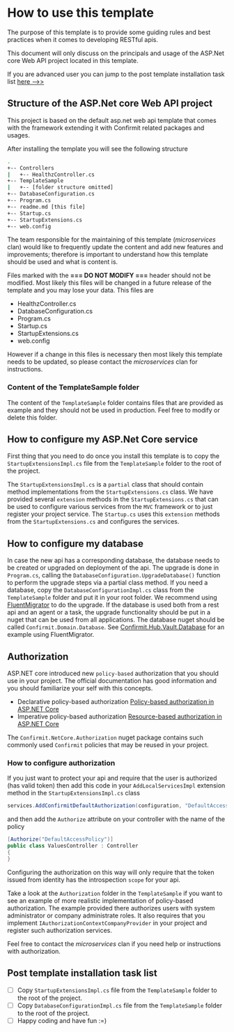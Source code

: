 ﻿# How to use this template

The purpose of this template is to provide some guiding rules and best practices when it comes to developing RESTful apis.

This document will only discuss on the principals and usage of the ASP.Net core Web API project located in this template.

If you are advanced user you can jump to the post template installation task list [here -->>](#Post-template-installation-task-list)

## Structure of the ASP.Net core Web API project

This project is based on the default asp.net web api template that comes with the framework extending it with Confirmit related packages and usages.

After installing the template you will see the following structure

``` bash
.
+-- Controllers
|   +-- HealthzController.cs
+-- TemplateSample
|   +-- [folder structure omitted]
+-- DatabaseConfiguration.cs
+-- Program.cs
+-- readme.md [this file]
+-- Startup.cs
+-- StartupExtensions.cs
+-- web.config
```

The team responsible for the maintaining of this template (*microservices* clan) would like to frequently update the content and add new features and improvements; therefore is important to understand how this template should be used and what is content is.

Files marked with the **=== DO NOT MODIFY ===** header should not be modified. Most likely this files will be changed in a future release of the template and you may lose your data. This files are

- HealthzController.cs
- DatabaseConfiguration.cs
- Program.cs
- Startup.cs
- StartupExtensions.cs
- web.config

However if a change in this files is necessary then most likely this template needs to be updated, so please contact the *microservices* clan for instructions.

### Content of the TemplateSample folder

The content of the `TemplateSample` folder contains files that are provided as example and they should not be used in production. Feel free to modify or delete this folder.

## How to configure my ASP.Net Core service

First thing that you need to do once you install this template is to copy the `StartupExtensionsImpl.cs` file from the `TemplateSample` folder to the root of the project.

The `StartupExtensionsImpl.cs` is a `partial` class that should contain method implementations from the `StartupExtensions.cs` class. We have provided several `extension` methods in the `StartupExtensions.cs` that can be used to configure various services from the `MVC` framework or to just register your project service. The `Startup.cs` uses this `extension` methods from the `StartupExtensions.cs` and configures the services.

## How to configure my database

In case the new api has a corresponding database, the database needs to be created or upgraded on deployment of the api.
The upgrade is done in `Program.cs`, calling the `DatabaseConfiguration.UpgradeDatabase()` function to perform the upgrade steps via a partial class method. If you need a database, copy the `DatabaseConfigurationImpl.cs` class from the `TemplateSample` folder and put it in your root folder.
We recommend using [FluentMigrator](https://www.nuget.org/packages/FluentMigrator/) to do the upgrade. If the database is used both from a rest api and an agent or a task, the upgrade functionality should be put in a nuget that can be used from all applications.
The database nuget should be called `Confirmit.Domain.Database`. See [Confirmit.Hub.Vault.Database](https://stashosl.firmglobal.com/projects/NUGET/repos/confirmit.hub.vault.database/browse) for an example using FluentMigrator.

## Authorization

ASP.NET core introduced new `policy-based` authorization that you should use in your project. The official documentation has good information and you should familiarize your self with this concepts.

- Declarative policy-based authorization [Policy-based authorization in ASP.NET Core](https://docs.microsoft.com/en-us/aspnet/core/security/authorization/policies)
- Imperative policy-based authorization [Resource-based authorization in ASP.NET Core](https://docs.microsoft.com/en-us/aspnet/core/security/authorization/resourcebased)

The `Confirmit.NetCore.Authorization` nuget package contains such commonly used `Confirmit` policies that may be reused in your project.

### How to configure authorization

If you just want to protect your api and require that the user is authorized (has valid token) then add this code in your `AddLocalServicesImpl` extension method in the `StartupExtensionsImpl.cs` class

```cs
services.AddConfirmitDefaultAuthorization(configuration, "DefaultAccessPolicy");
```

and then add the `Authorize` attribute on your controller with the name of the policy

```cs
[Authorize("DefaultAccessPolicy")]
public class ValuesController : Controller
{
}
```

Configuring the authorization on this way will only require that the token issued from identity has the introspection `scope` for your api.

Take a look at the `Authorization` folder in the `TemplateSample` if you want to see an example of more realistic implementation of policy-based authorization. The example provided there authorizes users with system administrator or company administrate roles. It also requires that you implement `IAuthorizationContextCompanyProvider` in your project and register such authorization services.

Feel free to contact the *microservices* clan if you need help or instructions with authorization.

## Post template installation task list

- [ ] Copy `StartupExtensionsImpl.cs` file from the `TemplateSample` folder to the root of the project.
- [ ] Copy `DatabaseConfigurationImpl.cs` file from the `TemplateSample` folder to the root of the project.
- [ ] Happy coding and have fun :=)